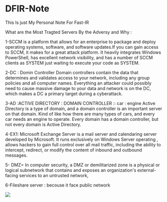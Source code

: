 # DFIR-Note
This Is just My Personal Note For Fast-IR


What are the Most Tragted Servers By the Adversy and Why :

1-SCCM is a platform that allows for an enterprise to package and deploy operating systems, software, and software updates.If you can gain access to SCCM, it makes for a great attack platform. It heavily integrates Windows PowerShell, has excellent network visibility, and has a number of SCCM clients as SYSTEM just waiting to execute your code as SYSTEM.



2-DC : Domin Controller 
Domain controllers contain the data that determines and validates access to your network, including any group policies and all computer names. Everything an attacker could possibly need to cause massive damage to your data and network is on the DC, which makes a DC a primary target during a cyberattack.

3-AD :ACTIVE DIRECTORY : DOMAIN CONTROLLER :: car : engine
Active Directory is a type of domain, and a domain controller is an important server on that domain. Kind of like how there are many types of cars, and every car needs an engine to operate. Every domain has a domain controller, but not every domain is Active Directory.

4-EX1: Microsoft Exchange Server is a mail server and calendaring server developed by Microsoft. It runs exclusively on Windows Server operating , allows hackers to gain full control over all mail traffic, including the ability to intercept, redirect, or modify the content of inbound and outbound messages. 

5- DMZ= In computer security, a DMZ or demilitarized zone is a physical or logical subnetwork that contains and exposes an organization's external-facing services to an untrusted network,

6-Fileshare server : becouse it face public network 

![](https://www.vmray.com/analyses/rtf-doc-cve-exploit-analysis/report/process_graph.svg)
